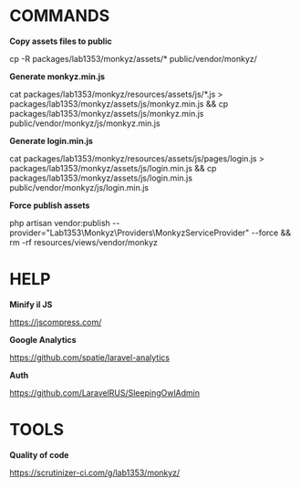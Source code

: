 # COMMANDS

**Copy assets files to public**

cp -R packages/lab1353/monkyz/assets/* public/vendor/monkyz/

**Generate monkyz.min.js**

cat packages/lab1353/monkyz/resources/assets/js/*.js > packages/lab1353/monkyz/assets/js/monkyz.min.js && cp packages/lab1353/monkyz/assets/js/monkyz.min.js public/vendor/monkyz/js/monkyz.min.js

**Generate login.min.js**

cat packages/lab1353/monkyz/resources/assets/js/pages/login.js > packages/lab1353/monkyz/assets/js/login.min.js && cp packages/lab1353/monkyz/assets/js/login.min.js public/vendor/monkyz/js/login.min.js

**Force publish assets**

php artisan vendor:publish --provider="Lab1353\Monkyz\Providers\MonkyzServiceProvider" --force && rm -rf resources/views/vendor/monkyz

# HELP

**Minify il JS**

https://jscompress.com/

**Google Analytics**

https://github.com/spatie/laravel-analytics

**Auth**

https://github.com/LaravelRUS/SleepingOwlAdmin

# TOOLS

**Quality of code**

https://scrutinizer-ci.com/g/lab1353/monkyz/
